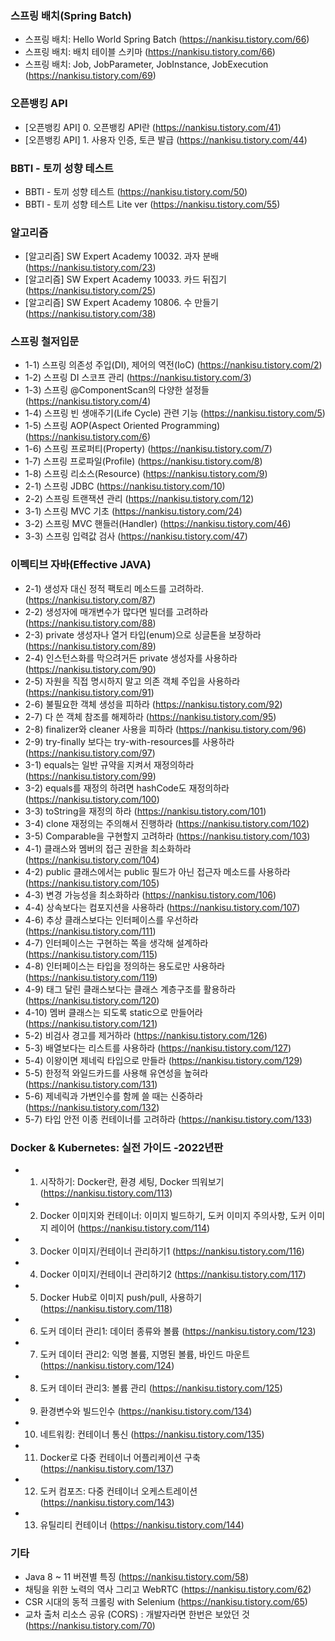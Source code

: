 ### 스프링 배치(Spring Batch)
- 스프링 배치: Hello World Spring Batch (https://nankisu.tistory.com/66)
- 스프링 배치: 배치 테이블 스키마 (https://nankisu.tistory.com/66)
- 스프링 배치: Job, JobParameter, JobInstance, JobExecution (https://nankisu.tistory.com/69)

### 오픈뱅킹 API
 - [오픈뱅킹 API] 0. 오픈뱅킹 API란 (https://nankisu.tistory.com/41)
 - [오픈뱅킹 API] 1. 사용자 인증, 토큰 발급 (https://nankisu.tistory.com/44)

### BBTI - 토끼 성향 테스트
 - BBTI - 토끼 성향 테스트 (https://nankisu.tistory.com/50)
 - BBTI - 토끼 성향 테스트 Lite ver (https://nankisu.tistory.com/55)

### 알고리즘
 - [알고리즘] SW Expert Academy 10032. 과자 분배 (https://nankisu.tistory.com/23)
 - [알고리즘] SW Expert Academy 10033. 카드 뒤집기 (https://nankisu.tistory.com/25)
 - [알고리즘] SW Expert Academy 10806. 수 만들기 (https://nankisu.tistory.com/38)
 
### 스프링 철저입문
 - 1-1) 스프링 의존성 주입(DI), 제어의 역전(IoC) (https://nankisu.tistory.com/2)
 - 1-2) 스프링 DI 스코프 관리 (https://nankisu.tistory.com/3)
 - 1-3) 스프링 @ComponentScan의 다양한 설정들 (https://nankisu.tistory.com/4)
 - 1-4) 스프링 빈 생애주기(Life Cycle) 관련 기능 (https://nankisu.tistory.com/5)
 - 1-5) 스프링 AOP(Aspect Oriented Programming) (https://nankisu.tistory.com/6)
 - 1-6) 스프링 프로퍼티(Property) (https://nankisu.tistory.com/7)
 - 1-7) 스프링 프로파일(Profile) (https://nankisu.tistory.com/8)
 - 1-8) 스프링 리소스(Resource) (https://nankisu.tistory.com/9)
 - 2-1) 스프링 JDBC (https://nankisu.tistory.com/10)
 - 2-2) 스프링 트랜잭션 관리 (https://nankisu.tistory.com/12)
 - 3-1) 스프링 MVC 기초 (https://nankisu.tistory.com/24)
 - 3-2) 스프링 MVC 핸들러(Handler) (https://nankisu.tistory.com/46)
 - 3-3) 스프링 입력값 검사 (https://nankisu.tistory.com/47)

### 이펙티브 자바(Effective JAVA)
 - 2-1) 생성자 대신 정적 팩토리 메소드를 고려하라. (https://nankisu.tistory.com/87)
 - 2-2) 생성자에 매개변수가 많다면 빌더를 고려하라 (https://nankisu.tistory.com/88)
 - 2-3) private 생성자나 열거 타입(enum)으로 싱글톤을 보장하라 (https://nankisu.tistory.com/89)
 - 2-4) 인스턴스화를 막으려거든 private 생성자를 사용하라 (https://nankisu.tistory.com/90)
 - 2-5) 자원을 직접 명시하지 말고 의존 객체 주입을 사용하라 (https://nankisu.tistory.com/91)
 - 2-6) 불필요한 객체 생성을 피하라 (https://nankisu.tistory.com/92)
 - 2-7) 다 쓴 객체 참조를 해제하라 (https://nankisu.tistory.com/95)
 - 2-8) finalizer와 cleaner 사용을 피하라 (https://nankisu.tistory.com/96)
 - 2-9) try-finally 보다는 try-with-resources를 사용하라 (https://nankisu.tistory.com/97)
 - 3-1) equals는 일반 규약을 지켜서 재정의하라 (https://nankisu.tistory.com/99)
 - 3-2) equals를 재정의 하려면 hashCode도 재정의하라 (https://nankisu.tistory.com/100)
 - 3-3) toString을 재정의 하라 (https://nankisu.tistory.com/101)
 - 3-4) clone 재정의는 주의해서 진행하라 (https://nankisu.tistory.com/102)
 - 3-5) Comparable을 구현할지 고려하라 (https://nankisu.tistory.com/103)
 - 4-1) 클래스와 멤버의 접근 권한을 최소화하라 (https://nankisu.tistory.com/104)
 - 4-2) public 클래스에서는 public 필드가 아닌 접근자 메소드를 사용하라 (https://nankisu.tistory.com/105)
 - 4-3) 변경 가능성을 최소화하라 (https://nankisu.tistory.com/106)
 - 4-4) 상속보다는 컴포지션을 사용하라 (https://nankisu.tistory.com/107)
 - 4-6) 추상 클래스보다는 인터페이스를 우선하라 (https://nankisu.tistory.com/111)
 - 4-7) 인터페이스는 구현하는 쪽을 생각해 설계하라 (https://nankisu.tistory.com/115)
 - 4-8) 인터페이스는 타입을 정의하는 용도로만 사용하라 (https://nankisu.tistory.com/119)
 - 4-9) 태그 달린 클래스보다는 클래스 계층구조를 활용하라 (https://nankisu.tistory.com/120)
 - 4-10) 멤버 클래스는 되도록 static으로 만들어라 (https://nankisu.tistory.com/121)
 - 5-2) 비검사 경고를 제거하라 (https://nankisu.tistory.com/126)
 - 5-3) 배열보다는 리스트를 사용하라 (https://nankisu.tistory.com/127)
 - 5-4) 이왕이면 제네릭 타입으로 만들라 (https://nankisu.tistory.com/129)
 - 5-5) 한정적 와일드카드를 사용해 유연성을 높혀라 (https://nankisu.tistory.com/131)
 - 5-6) 제네릭과 가변인수를 함께 쓸 때는 신중하라 (https://nankisu.tistory.com/132)
 - 5-7) 타입 안전 이종 컨테이너를 고려하라 (https://nankisu.tistory.com/133)

### Docker & Kubernetes: 실전 가이드 -2022년판
 - 1) 시작하기: Docker란, 환경 세팅, Docker 띄워보기 (https://nankisu.tistory.com/113)
 - 2) Docker 이미지와 컨테이너: 이미지 빌드하기, 도커 이미지 주의사항, 도커 이미지 레이어 (https://nankisu.tistory.com/114)
 - 3) Docker 이미지/컨테이너 관리하기1 (https://nankisu.tistory.com/116)
 - 4) Docker 이미지/컨테이너 관리하기2 (https://nankisu.tistory.com/117)
 - 5) Docker Hub로 이미지 push/pull, 사용하기 (https://nankisu.tistory.com/118)
 - 6) 도커 데이터 관리1: 데이터 종류와 볼륨 (https://nankisu.tistory.com/123)
 - 7) 도커 데이터 관리2: 익명 볼륨, 지명된 볼륨, 바인드 마운트 (https://nankisu.tistory.com/124)
 - 8) 도커 데이터 관리3: 볼륨 관리 (https://nankisu.tistory.com/125)
 - 9) 환경변수와 빌드인수 (https://nankisu.tistory.com/134)
 - 10) 네트워킹: 컨테이너 통신 (https://nankisu.tistory.com/135)
 - 11) Docker로 다중 컨테이너 어플리케이션 구축 (https://nankisu.tistory.com/137)
 - 12) 도커 컴포즈: 다중 컨테이너 오케스트레이션 (https://nankisu.tistory.com/143)
 - 13) 유틸리티 컨테이너 (https://nankisu.tistory.com/144)

### 기타
 - Java 8 ~ 11 버젼별 특징 (https://nankisu.tistory.com/58)
 - 채팅을 위한 노력의 역사 그리고 WebRTC (https://nankisu.tistory.com/62)
 - CSR 시대의 동적 크롤링 with Selenium (https://nankisu.tistory.com/65)
 - 교차 출처 리소스 공유 (CORS) : 개발자라면 한번은 보았던 것 (https://nankisu.tistory.com/70)

